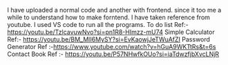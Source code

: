 I have uploaded a normal code and another with frontend. since it too me a while to understand how to make forntend.
I have taken reference from youtube. 
I used VS code to run all the programs.
To do list Ref:- https://youtu.be/TzlcavuwNvo?si=pn1R8-HImzz-mU74 
Simple Calculator Ref:- https://youtu.be/BM_MlI6MySY?si=EvKaowjJeTWuAfZI
Password Generator Ref :-https://www.youtube.com/watch?v=hGuA9WKTtRs&t=6s
Contact Book Ref :- https://youtu.be/P57NHwfkOUo?si=iaTdwzfjbXvcLNjR
